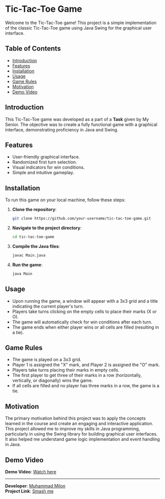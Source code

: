 # Tic-Tac-Toe Game

Welcome to the Tic-Tac-Toe game! This project is a simple implementation of the classic Tic-Tac-Toe game using Java Swing for the graphical user interface.

## Table of Contents

- [Introduction](#introduction)
- [Features](#features)
- [Installation](#installation)
- [Usage](#usage)
- [Game Rules](#game-rules)
- [Motivation](#motivation)
- [Demo Video](#demo-video)

## Introduction

This Tic-Tac-Toe game was developed as a part of a **Task** given by My Senior. The objective was to create a fully functional game with a graphical interface, demonstrating proficiency in Java and Swing.

## Features

- User-friendly graphical interface.
- Randomized first turn selection.
- Visual indicators for win conditions.
- Simple and intuitive gameplay.

## Installation

To run this game on your local machine, follow these steps:

1. **Clone the repository**:
    ```sh
    git clone https://github.com/your-username/tic-tac-toe-game.git
    ```

2. **Navigate to the project directory**:
    ```sh
    cd tic-tac-toe-game
    ```

3. **Compile the Java files**:
    ```sh
    javac Main.java
    ```

4. **Run the game**:
    ```sh
    java Main
    ```

## Usage

- Upon running the game, a window will appear with a 3x3 grid and a title indicating the current player's turn.
- Players take turns clicking on the empty cells to place their marks (X or O).
- The game will automatically check for win conditions after each turn.
- The game ends when either player wins or all cells are filled (resulting in a tie).

## Game Rules

- The game is played on a 3x3 grid.
- Player 1 is assigned the "X" mark, and Player 2 is assigned the "O" mark.
- Players take turns placing their marks in empty cells.
- The first player to get three of their marks in a row (horizontally, vertically, or diagonally) wins the game.
- If all cells are filled and no player has three marks in a row, the game is a tie.

## Motivation

The primary motivation behind this project was to apply the concepts learned in the course and create an engaging and interactive application. This project allowed me to improve my skills in Java programming, particularly in using the Swing library for building graphical user interfaces. It also helped me understand game logic implementation and event handling in Java.

## Demo Video

**Demo Video**: [Watch here](https://t.ly/mt_o5)

---

**Developer**: [Muhammad Milon](https://github.com/muhammadMilon)                             
**Project Link**: [Smash me](https://github.com/muhammadMilon/TicTacToe_Game)
